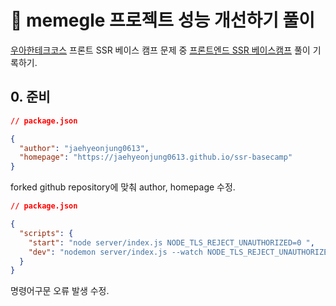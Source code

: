 # 🧐 memegle 프로젝트 성능 개선하기 풀이

[우아한테크코스](https://github.com/woowacourse) 프론트 SSR 베이스 캠프 문제 중 [프론트엔드 SSR 베이스캠프](https://github.com/woowacourse/ssr-basecamp) 풀이 기록하기.

## 0. 준비

```json
// package.json

{
  "author": "jaehyeonjung0613",
  "homepage": "https://jaehyeonjung0613.github.io/ssr-basecamp"
}
```

forked github repository에 맞춰 author, homepage 수정.

```json
// package.json

{
  "scripts": {
    "start": "node server/index.js NODE_TLS_REJECT_UNAUTHORIZED=0 ",
    "dev": "nodemon server/index.js --watch NODE_TLS_REJECT_UNAUTHORIZED=0 "
  }
}
```

명령어구문 오류 발생 수정.
